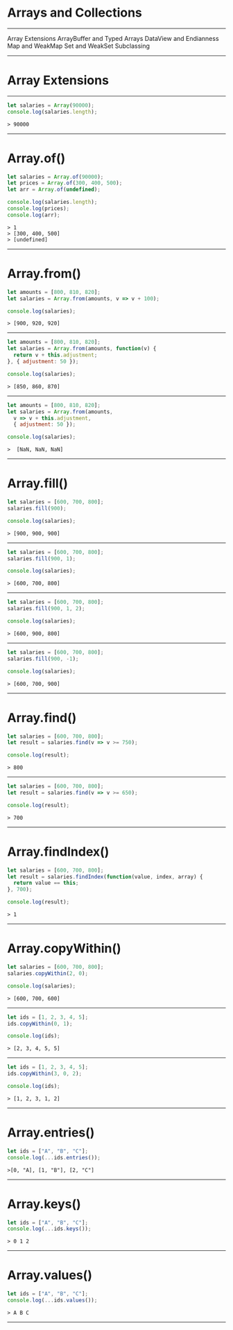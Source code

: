 Arrays and Collections
===

---

Array Extensions
ArrayBuffer and Typed Arrays
DataView and Endianness
Map and WeakMap
Set and WeakSet
Subclassing

---

Array Extensions
===

---

``` js
let salaries = Array(90000);
console.log(salaries.length);
```

``` text
> 90000
```

---

# Array.of()

``` js
let salaries = Array.of(90000);
let prices = Array.of(300, 400, 500);
let arr = Array.of(undefined);

console.log(salaries.length);
console.log(prices);
console.log(arr);
```

``` text
> 1
> [300, 400, 500]
> [undefined]
```

---

# Array.from()

``` js
let amounts = [800, 810, 820];
let salaries = Array.from(amounts, v => v + 100);

console.log(salaries);
```

``` text
> [900, 920, 920]
```

---

``` js
let amounts = [800, 810, 820];
let salaries = Array.from(amounts, function(v) {
  return v + this.adjustment;
}, { adjustment: 50 });

console.log(salaries);
```

``` text
> [850, 860, 870]
```

---

``` js
let amounts = [800, 810, 820];
let salaries = Array.from(amounts,
  v => v + this.adjustment, 
  { adjustment: 50 });

console.log(salaries);
```

``` text
>  [NaN, NaN, NaN]
```

---

# Array.fill()

``` js
let salaries = [600, 700, 800];
salaries.fill(900);

console.log(salaries);
```

``` text
> [900, 900, 900]
```

---

``` js
let salaries = [600, 700, 800];
salaries.fill(900, 1);

console.log(salaries);
```

``` text
> [600, 700, 800]
```

---

``` js
let salaries = [600, 700, 800];
salaries.fill(900, 1, 2);

console.log(salaries);
```

``` text
> [600, 900, 800]
```

---

``` js
let salaries = [600, 700, 800];
salaries.fill(900, -1);

console.log(salaries);
```

``` text
> [600, 700, 900]
```

---

# Array.find()

``` js
let salaries = [600, 700, 800];
let result = salaries.find(v => v >= 750);

console.log(result);
```

``` text
> 800
```

---

``` js
let salaries = [600, 700, 800];
let result = salaries.find(v => v >= 650);

console.log(result);
```

``` text
> 700
```

---

# Array.findIndex()

``` js
let salaries = [600, 700, 800];
let result = salaries.findIndex(function(value, index, array) {
  return value == this;
}, 700);

console.log(result);
```

``` text
> 1
```

---

# Array.copyWithin()

``` js
let salaries = [600, 700, 800];
salaries.copyWithin(2, 0);

console.log(salaries);
```

``` text
> [600, 700, 600]
``` 

---

``` js
let ids = [1, 2, 3, 4, 5];
ids.copyWithin(0, 1);

console.log(ids);
```

``` text
> [2, 3, 4, 5, 5]
```

---

``` js
let ids = [1, 2, 3, 4, 5];
ids.copyWithin(3, 0, 2);

console.log(ids);
```

``` text
> [1, 2, 3, 1, 2]
```

---

# Array.entries()

``` js
let ids = ["A", "B", "C"];
console.log(...ids.entries());
```

``` text
>[0, "A], [1, "B"], [2, "C"]
```

---

# Array.keys()

``` js
let ids = ["A", "B", "C"];
console.log(...ids.keys());
```

``` text
> 0 1 2
```

---

# Array.values()

``` js
let ids = ["A", "B", "C"];
console.log(...ids.values());
```

``` text
> A B C
```

---


